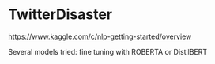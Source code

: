 # TwitterDisaster

https://www.kaggle.com/c/nlp-getting-started/overview

Several models tried: fine tuning with ROBERTA or DistilBERT
